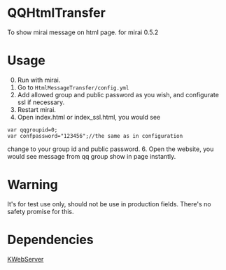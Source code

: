 # QQHtmlTransfer
To show mirai message on html page.
for mirai 0.5.2
# Usage
0. Run with mirai.
1. Go to `HtmlMessageTransfer/config.yml`
3. Add allowed group and public password as you wish, and configurate ssl if necessary.
4. Restart mirai. 
5. Open index.html or index_ssl.html, you would see
```
var qqgroupid=0;
var confpassword="123456";//the same as in configuration
```
change to your group id and public password.
6. Open the website, you would see message from qq group show in page instantly.
# Warning
It's for test use only, should not be use in production fields. There's no safety promise for this. 
# Dependencies
[KWebServer](https://github.com/khjxiaogu/KWebServer)
